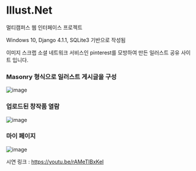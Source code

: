 # Illust.Net
멀티캠퍼스 웹 인터페이스 프로젝트

Windows 10, Django 4.1.1, SQLite3 기반으로 작성됨

이미지 스크랩 소셜 네트워크 서비스인 pinterest를 모방하여 만든 일러스트 공유 사이트 입니다.


### Masonry 형식으로 일러스트 게시글을 구성



![image](https://user-images.githubusercontent.com/12217092/215035437-ba2bec8a-be94-46ec-b547-9ba3a2501792.png)


### 업로드된 창작품 열람



![image](https://user-images.githubusercontent.com/12217092/215035505-23b8f1b0-b906-4972-92f5-8be547753638.png)


### 마이 페이지



![image](https://user-images.githubusercontent.com/12217092/215035641-6b924214-80c5-4e41-9fb8-bbd17f2bec80.png)

시연 링크 : https://youtu.be/rAMeTIBxKeI
